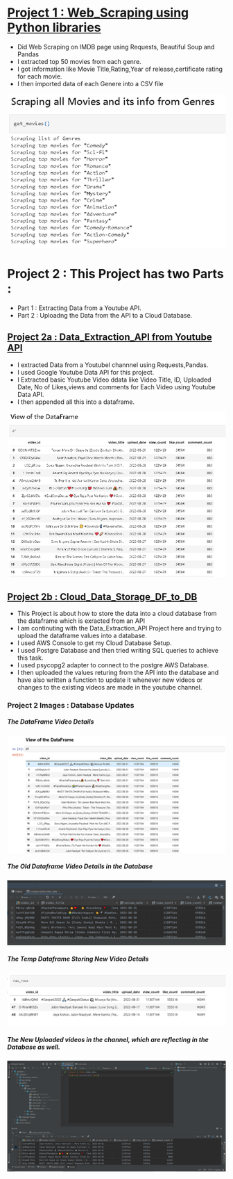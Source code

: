 # [Project 1 : Web_Scraping using Python libraries](https://github.com/sush-mita/Web_Scraping)
- Did Web Scraping on IMDB page using Requests, Beautiful Soup and Pandas
- I extracted top 50 movies from each genre.
- I got information like Movie Title,Rating,Year of release,certificate rating for each movie.
- I then imported data of each Genere into a CSV file 

![](/images/web.PNG)

# Project 2 : This Project has two Parts : 
- Part 1 : Extracting Data from a Youtube API. 
- Part 2 : Uploadng the Data from the API to a Cloud Database.

## [Project 2a : Data_Extraction_API from Youtube API](https://github.com/sush-mita/Youtube_Data_Extraction_Through_API)
- I extracted Data from a Youtubel channnel using Requests,Pandas.
- I used Google Youtube Data API for this project.
- I Extracted basic Youtube Video ddata like Video Title, ID, Uploaded Date, No of Likes,views and comments for Each Video using Youtube Data API.
- I then appended all this into a dataframe. 

![](/images/you.PNG)

## [Project 2b : Cloud_Data_Storage_DF_to_DB](https://github.com/sush-mita/Cloud_Data_Storage_DF_to_DB)
- This Project is about how to store the data into a cloud database from the dataframe which is exracted from an API
- I am continuting with the Data_Extraction_API Project here and trying to upload the dataframe values into a database.
- I used AWS Console to get my Cloud Database Setup.
- I used Postgre Database and then tried writing SQL queries to achieve this task.
- I used psycopg2 adapter to connect to the postgre AWS Database.
- I then uploaded the values returing from the API into the database and have also written a function to update it whenever new videos or changes to the existing videos are made in the youtube channel.

### Project 2 Images : Database Updates 
##### The DataFrame Video Details

![](/images/cloud%20(1).PNG)

##### The Old Dataframe Video Details in the Database

![](/images/cloud%20(2).PNG)

##### The Temp Dataframe Storing New Video Details

![](/images/cloud%20(4).PNG)

##### The New Uploaded videos in the channel, which are reflecting in the Database as well.

![](/images/cloud%20(3).PNG)


